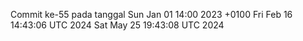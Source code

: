 Commit ke-55 pada tanggal Sun Jan 01 14:00 2023 +0100
Fri Feb 16 14:43:06 UTC 2024
Sat May 25 19:43:08 UTC 2024

